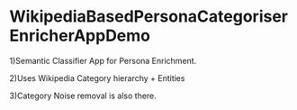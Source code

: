 # WikipediaBasedPersonaCategoriserEnricherAppDemo


1)Semantic Classifier App for Persona Enrichment. 


2)Uses Wikipedia Category hierarchy + Entities


3)Category Noise removal is also there.
